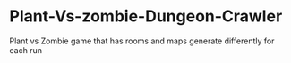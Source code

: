# Plant-Vs-zombie-Dungeon-Crawler
Plant vs Zombie game that has rooms and maps generate differently for each run 
